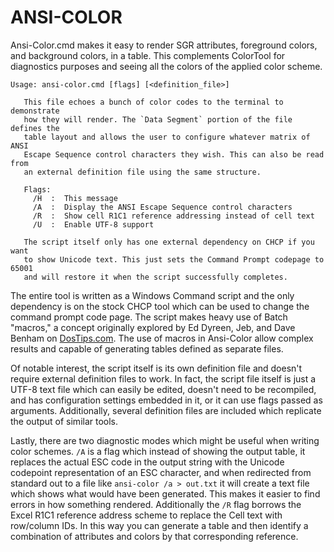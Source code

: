 # ANSI-COLOR

Ansi-Color.cmd makes it easy to render SGR attributes, foreground colors, and background colors, in a table. This complements ColorTool for diagnostics purposes and seeing all the colors of the applied color scheme.

```plain
Usage: ansi-color.cmd [flags] [<definition_file>]

   This file echoes a bunch of color codes to the terminal to demonstrate
   how they will render. The `Data Segment` portion of the file defines the
   table layout and allows the user to configure whatever matrix of ANSI
   Escape Sequence control characters they wish. This can also be read from
   an external definition file using the same structure.

   Flags:
     /H  :  This message
     /A  :  Display the ANSI Escape Sequence control characters
     /R  :  Show cell R1C1 reference addressing instead of cell text
     /U  :  Enable UTF-8 support

   The script itself only has one external dependency on CHCP if you want
   to show Unicode text. This just sets the Command Prompt codepage to 65001
   and will restore it when the script successfully completes.
   ```

   The entire tool is written as a Windows Command script and the only dependency is on the stock CHCP tool which can be used to change the command prompt code page. The script makes heavy use of Batch "macros," a concept originally explored by Ed Dyreen, Jeb, and Dave Benham on [DosTips.com](https://www.dostips.com/forum/viewtopic.php?f=3&t=1827). The use of macros in Ansi-Color allow complex results and capable of generating tables defined as separate files.
   
   Of notable interest, the script itself is its own definition file and doesn't require external definition files to work. In fact, the script file itself is just a UTF-8 text file which can easily be edited, doesn't need to be recompiled, and has configuration settings embedded in it, or it can use flags passed as arguments. Additionally, several definition files are included which replicate the output of similar tools.
   
   Lastly, there are two diagnostic modes which might be useful when writing color schemes. `/A` is a flag which instead of showing the output table, it replaces the actual ESC code in the output string with the Unicode codepoint representation of an ESC character, and when redirected from standard out to a file like `ansi-color /a > out.txt` it will create a text file which shows what would have been generated. This makes it easier to find errors in how something rendered. Additionally the `/R` flag borrows the Excel R1C1 reference address scheme to replace the Cell text with row/column IDs. In this way you can generate a table and then identify a combination of attributes and colors by that corresponding reference.